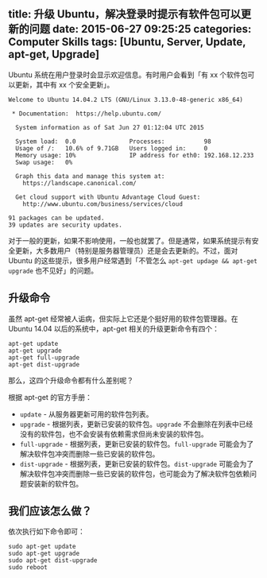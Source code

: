 title: 升级 Ubuntu，解决登录时提示有软件包可以更新的问题
date: 2015-06-27 09:25:25
categories: Computer Skills
tags: [Ubuntu, Server, Update, apt-get, Upgrade]
---

Ubuntu 系统在用户登录时会显示欢迎信息。有时用户会看到「有 xx 个软件包可以更新，其中有 xx 个安全更新」。

    Welcome to Ubuntu 14.04.2 LTS (GNU/Linux 3.13.0-48-generic x86_64)

     * Documentation:  https://help.ubuntu.com/

      System information as of Sat Jun 27 01:12:04 UTC 2015

      System load:  0.0               Processes:           98
      Usage of /:   10.6% of 9.71GB   Users logged in:     0
      Memory usage: 10%               IP address for eth0: 192.168.12.233
      Swap usage:   0%

      Graph this data and manage this system at:
        https://landscape.canonical.com/

      Get cloud support with Ubuntu Advantage Cloud Guest:
        http://www.ubuntu.com/business/services/cloud

    91 packages can be updated.
    39 updates are security updates.

对于一般的更新，如果不影响使用，一般也就罢了。但是通常，如果系统提示有安全更新，大多数用户（特别是服务器管理员）还是会去更新的。不过，面对 Ubuntu 的这些提示，很多用户经常遇到「不管怎么 `apt-get updage && apt-get upgrade` 也不见好」的问题。

<!-- more -->

## 升级命令

虽然 apt-get 经常被人诟病，但实际上它还是个挺好用的软件包管理器。在 Ubuntu 14.04 以后的系统中，apt-get 相关的升级更新命令有四个：

    apt-get update
    apt-get upgrade
    apt-get full-upgrade
    apt-get dist-upgrade

那么，这四个升级命令都有什么差别呢？

根据 apt-get 的官方手册：

* `update` - 从服务器更新可用的软件包列表。
* `upgrade` - 根据列表，更新已安装的软件包。`upgrade` 不会删除在列表中已经没有的软件包，也不会安装有依赖需求但尚未安装的软件包。
* `full-upgrade` - 根据列表，更新已安装的软件包。`full-upgrade` 可能会为了解决软件包冲突而删除一些已安装的软件包。
* `dist-upgrade` - 根据列表，更新已安装的软件包。`dist-upgrade` 可能会为了解决软件包冲突而删除一些已安装的软件包，也可能会为了解决软件包依赖问题安装新的软件包。

## 我们应该怎么做？

依次执行如下命令即可：

    sudo apt-get update
    sudo apt-get upgrade
    sudo apt-get dist-upgrade
    sudo reboot
